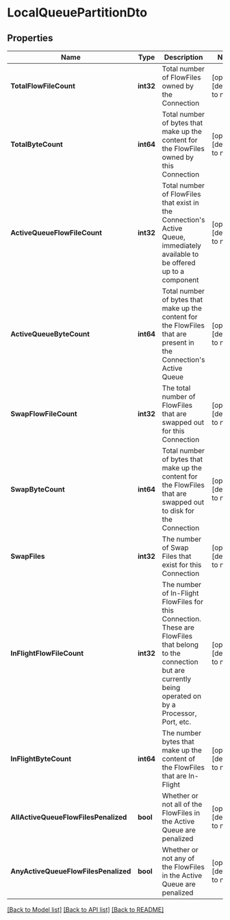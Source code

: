 # LocalQueuePartitionDto

## Properties
Name | Type | Description | Notes
------------ | ------------- | ------------- | -------------
**TotalFlowFileCount** | **int32** | Total number of FlowFiles owned by the Connection | [optional] [default to null]
**TotalByteCount** | **int64** | Total number of bytes that make up the content for the FlowFiles owned by this Connection | [optional] [default to null]
**ActiveQueueFlowFileCount** | **int32** | Total number of FlowFiles that exist in the Connection&#x27;s Active Queue, immediately available to be offered up to a component | [optional] [default to null]
**ActiveQueueByteCount** | **int64** | Total number of bytes that make up the content for the FlowFiles that are present in the Connection&#x27;s Active Queue | [optional] [default to null]
**SwapFlowFileCount** | **int32** | The total number of FlowFiles that are swapped out for this Connection | [optional] [default to null]
**SwapByteCount** | **int64** | Total number of bytes that make up the content for the FlowFiles that are swapped out to disk for the Connection | [optional] [default to null]
**SwapFiles** | **int32** | The number of Swap Files that exist for this Connection | [optional] [default to null]
**InFlightFlowFileCount** | **int32** | The number of In-Flight FlowFiles for this Connection. These are FlowFiles that belong to the connection but are currently being operated on by a Processor, Port, etc. | [optional] [default to null]
**InFlightByteCount** | **int64** | The number bytes that make up the content of the FlowFiles that are In-Flight | [optional] [default to null]
**AllActiveQueueFlowFilesPenalized** | **bool** | Whether or not all of the FlowFiles in the Active Queue are penalized | [optional] [default to null]
**AnyActiveQueueFlowFilesPenalized** | **bool** | Whether or not any of the FlowFiles in the Active Queue are penalized | [optional] [default to null]

[[Back to Model list]](../README.md#documentation-for-models) [[Back to API list]](../README.md#documentation-for-api-endpoints) [[Back to README]](../README.md)

